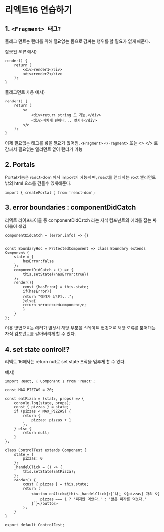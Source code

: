 # 리엑트16 연습하기

## 1. `<Fragment> 태그?`

플레그 먼트는 랜더를 위해 필요없는 돔으로 감싸는 행위를 할 필요가 없게 해준다.

잘못된 오류 예시)

    render() {
        return (
            <div>render1</div>
            <div>render2</div>
        );
    }

플레그먼트 사용 예시)

    render() {
        return (
            <>
                <div>return string 도 가능.</div>
                <div>미치게 편하다... 멋지네</div>
            </>
        );
    }

이제 필요없는 태그를 넣을 필요가 없어짐.
`<Fragment>` `</Fragment>` 또는 <> </> 로 감싸서 필요없는 엘리먼트 없이 랜더가 가능

## 2. Portals

Portal기능은 react-dom 에서 import가 가능하며,
react를 랜더하는 root 엘리먼트 밖의 html 요소를 건들수 있게해준다.

    import { createPortal } from 'react-dom';

## 3. error boundaries : componentDidCatch

리엑트 라이프싸이클 중
componentDidCatch 라는 자식 컴포넌트의 에러를 잡는 싸이클이 생김.

    componentDidCatch = (error,info) => {}


    const BoundaryHoc = ProtectedComponent => class Boundary extends Component {
        state = {
            hasError:false
        };
        componentDidCatch = () => {
            this.setState({hasError:true})
        };
        render(){
            const {hasError} = this.state;
            if(hasError){
            return "에러가 납니다...";
            }else{
            return <ProtectedComponent/>;
            }
        }
    };

이용 방법으로는 에러가 발생시 해당 부분을 스테이트 변경으로
해당 오류를 뿜어대는 자식 컴포넌트를 갈아버리게 할 수 있다.

## 4. set state control!?

리엑트 16에서는 return null로 set state 조작을 멈추게 할 수 있다.

예시)

    import React, { Component } from 'react';

    const MAX_PIZZAS = 20;

    const eatPizza = (state, props) => {
        console.log(state, props);
        const { pizzas } = state;
        if (pizzas < MAX_PIZZAS) {
            return {
                pizzas: pizzas + 1
            };
        } else {
            return null;
        }
    };

    class ControlTest extends Component {
        state = {
            pizzas: 0
        };
        _handelClick = () => {
            this.setState(eatPizza);
        };
        render() {
            const { pizzas } = this.state;
            return (
                <button onClick={this._handelClick}>{`나는 ${pizzas} 개의 ${
                    pizzas === 1 ? '피자만 먹었다.' : '많은 피자를 먹었다.'
                }`}</button>
            );
        }
    }

    export default ControlTest;
